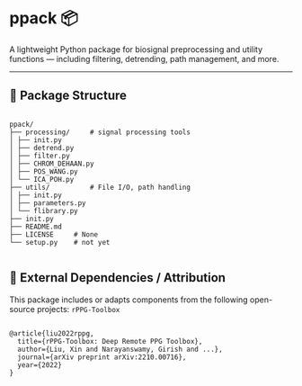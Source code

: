 # ppack 📦

A lightweight Python package for biosignal preprocessing and utility functions — including filtering, detrending, path management, and more.

---

## 📁 Package Structure
<pre><code> 
ppack/
├── processing/     # signal processing tools
│ ├── init.py
│ ├── detrend.py
│ ├── filter.py
│ ├── CHROM_DEHAAN.py
│ ├── POS_WANG.py
│ └── ICA_POH.py
├── utils/          # File I/O, path handling
│ ├── init.py
│ ├── parameters.py
│ └── flibrary.py
├── init.py
├── README.md
├── LICENSE     # None
└── setup.py    # not yet
 </code></pre>


## 🔗 External Dependencies / Attribution
This package includes or adapts components from the following open-source projects: `rPPG-Toolbox`
<pre><code>
@article{liu2022rppg,
  title={rPPG-Toolbox: Deep Remote PPG Toolbox},
  author={Liu, Xin and Narayanswamy, Girish and ...},
  journal={arXiv preprint arXiv:2210.00716},
  year={2022}
}
</code></pre>
